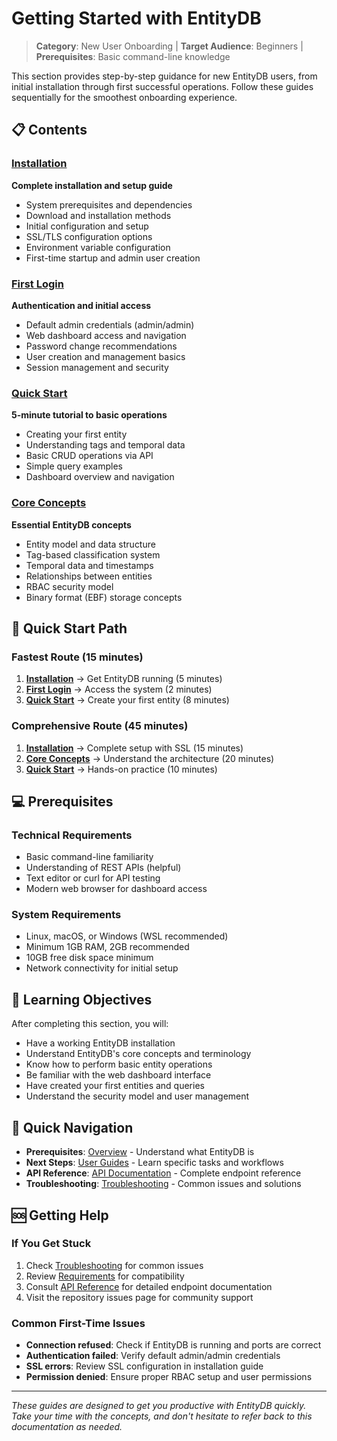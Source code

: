 # Getting Started with EntityDB

> **Category**: New User Onboarding | **Target Audience**: Beginners | **Prerequisites**: Basic command-line knowledge

This section provides step-by-step guidance for new EntityDB users, from initial installation through first successful operations. Follow these guides sequentially for the smoothest onboarding experience.

## 📋 Contents

### [Installation](./01-installation.md)
**Complete installation and setup guide**
- System prerequisites and dependencies
- Download and installation methods
- Initial configuration and setup
- SSL/TLS configuration options
- Environment variable configuration
- First-time startup and admin user creation

### [First Login](./02-first-login.md)
**Authentication and initial access**
- Default admin credentials (admin/admin)
- Web dashboard access and navigation
- Password change recommendations
- User creation and management basics
- Session management and security

### [Quick Start](./02-quick-start.md)
**5-minute tutorial to basic operations**
- Creating your first entity
- Understanding tags and temporal data
- Basic CRUD operations via API
- Simple query examples
- Dashboard overview and navigation

### [Core Concepts](./03-core-concepts.md)
**Essential EntityDB concepts**
- Entity model and data structure
- Tag-based classification system
- Temporal data and timestamps
- Relationships between entities
- RBAC security model
- Binary format (EBF) storage concepts

## 🚀 Quick Start Path

### Fastest Route (15 minutes)
1. **[Installation](./01-installation.md)** → Get EntityDB running (5 minutes)
2. **[First Login](./02-first-login.md)** → Access the system (2 minutes)
3. **[Quick Start](./02-quick-start.md)** → Create your first entity (8 minutes)

### Comprehensive Route (45 minutes)
1. **[Installation](./01-installation.md)** → Complete setup with SSL (15 minutes)
2. **[Core Concepts](./03-core-concepts.md)** → Understand the architecture (20 minutes)
3. **[Quick Start](./02-quick-start.md)** → Hands-on practice (10 minutes)

## 💻 Prerequisites

### Technical Requirements
- Basic command-line familiarity
- Understanding of REST APIs (helpful)
- Text editor or curl for API testing
- Modern web browser for dashboard access

### System Requirements
- Linux, macOS, or Windows (WSL recommended)
- Minimum 1GB RAM, 2GB recommended
- 10GB free disk space minimum
- Network connectivity for initial setup

## 🎯 Learning Objectives

After completing this section, you will:
- Have a working EntityDB installation
- Understand EntityDB's core concepts and terminology
- Know how to perform basic entity operations
- Be familiar with the web dashboard interface
- Have created your first entities and queries
- Understand the security model and user management

## 🔗 Quick Navigation

- **Prerequisites**: [Overview](../00-overview/) - Understand what EntityDB is
- **Next Steps**: [User Guides](../40-user-guides/) - Learn specific tasks and workflows
- **API Reference**: [API Documentation](../30-api-reference/) - Complete endpoint reference
- **Troubleshooting**: [Troubleshooting](../80-troubleshooting/) - Common issues and solutions

## 🆘 Getting Help

### If You Get Stuck
1. Check [Troubleshooting](../80-troubleshooting/) for common issues
2. Review [Requirements](../00-overview/03-requirements.md) for compatibility
3. Consult [API Reference](../30-api-reference/) for detailed endpoint documentation
4. Visit the repository issues page for community support

### Common First-Time Issues
- **Connection refused**: Check if EntityDB is running and ports are correct
- **Authentication failed**: Verify default admin/admin credentials
- **SSL errors**: Review SSL configuration in installation guide
- **Permission denied**: Ensure proper RBAC setup and user permissions

---

*These guides are designed to get you productive with EntityDB quickly. Take your time with the concepts, and don't hesitate to refer back to this documentation as needed.*
